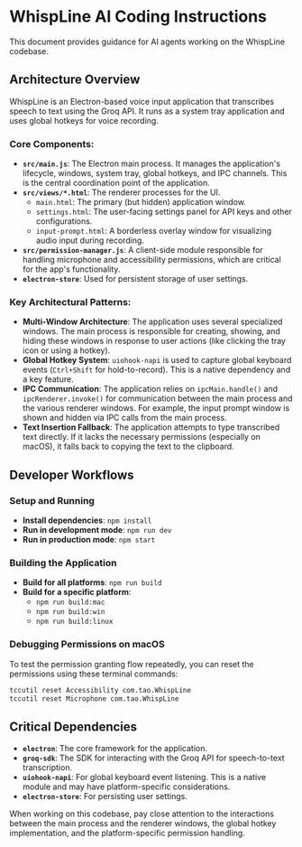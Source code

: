 # WhispLine AI Coding Instructions

This document provides guidance for AI agents working on the WhispLine codebase.

## Architecture Overview

WhispLine is an Electron-based voice input application that transcribes speech to text using the Groq API. It runs as a system tray application and uses global hotkeys for voice recording.

### Core Components:

- **`src/main.js`**: The Electron main process. It manages the application's lifecycle, windows, system tray, global hotkeys, and IPC channels. This is the central coordination point of the application.
- **`src/views/*.html`**: The renderer processes for the UI.
  - `main.html`: The primary (but hidden) application window.
  - `settings.html`: The user-facing settings panel for API keys and other configurations.
  - `input-prompt.html`: A borderless overlay window for visualizing audio input during recording.
- **`src/permission-manager.js`**: A client-side module responsible for handling microphone and accessibility permissions, which are critical for the app's functionality.
- **`electron-store`**: Used for persistent storage of user settings.

### Key Architectural Patterns:

- **Multi-Window Architecture**: The application uses several specialized windows. The main process is responsible for creating, showing, and hiding these windows in response to user actions (like clicking the tray icon or using a hotkey).
- **Global Hotkey System**: `uiohook-napi` is used to capture global keyboard events (`Ctrl+Shift` for hold-to-record). This is a native dependency and a key feature.
- **IPC Communication**: The application relies on `ipcMain.handle()` and `ipcRenderer.invoke()` for communication between the main process and the various renderer windows. For example, the input prompt window is shown and hidden via IPC calls from the main process.
- **Text Insertion Fallback**: The application attempts to type transcribed text directly. If it lacks the necessary permissions (especially on macOS), it falls back to copying the text to the clipboard.

## Developer Workflows

### Setup and Running

- **Install dependencies**: `npm install`
- **Run in development mode**: `npm run dev`
- **Run in production mode**: `npm start`

### Building the Application

- **Build for all platforms**: `npm run build`
- **Build for a specific platform**:
  - `npm run build:mac`
  - `npm run build:win`
  - `npm run build:linux`

### Debugging Permissions on macOS

To test the permission granting flow repeatedly, you can reset the permissions using these terminal commands:

```bash
tccutil reset Accessibility com.tao.WhispLine
tccutil reset Microphone com.tao.WhispLine
```

## Critical Dependencies

- **`electron`**: The core framework for the application.
- **`groq-sdk`**: The SDK for interacting with the Groq API for speech-to-text transcription.
- **`uiohook-napi`**: For global keyboard event listening. This is a native module and may have platform-specific considerations.
- **`electron-store`**: For persisting user settings.

When working on this codebase, pay close attention to the interactions between the main process and the renderer windows, the global hotkey implementation, and the platform-specific permission handling.
